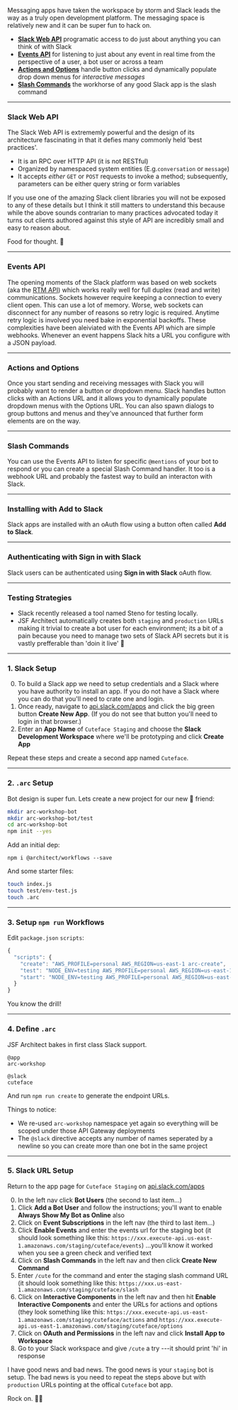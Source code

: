 Messaging apps have taken the workspace by storm and Slack leads the way as a truly open development platform. The messaging space is relatively new and it can be super fun to hack on.

- [**Slack Web API**](https://api.slack.com/web) programatic access to do just about anything you can think of with Slack
- [**Events API**](https://api.slack.com/events-api) for listening to just about any event in real time from the perspective of a user, a bot user or across a team
- [**Actions and Options**](https://api.slack.com/interactive-messages) handle button clicks and dynamically populate drop down menus for _interactive messages_
- [**Slash Commands**](https://api.slack.com/slash-commands) the workhorse of any good Slack app is the slash command

---
### Slack Web API

The Slack Web API is extrememly powerful and the design of its architecture fascinating in that it defies many commonly held 'best practices'. 

- It is an RPC over HTTP API (it is not RESTful) 
- Organized by namespaced system entities (E.g.`conversation` or `message`)
- It accepts _either_ `GET` or `POST` requests to invoke a method; subsequently, parameters can be either query string or form variables

If you use one of the amazing Slack client libraries you will not be exposed to any of these details but I think it still matters to understand this because while the above sounds contrarian to many practices advocated today it turns out clients authored against this style of API are incredibly small and easy to reason about. 

Food for thought. 🍒

---
### Events API

The opening moments of the Slack platform was based on web sockets (aka the [RTM API](https://api.slack.com/rtm)) which works really well for full duplex (read and write) communications. Sockets however require keeping a connection to every client open. This can use a lot of memory. Worse, web sockets can disconnect for any number of reasons so retry logic is required. Anytime retry logic is involved you need bake in exponential backoffs. These complexities have been aleiviated with the Events API which are simple webhooks. Whenever an event happens Slack hits a URL you configure with a JSON payload. 

---
### Actions and Options

Once you start sending and receiving messages with Slack you will probably want to render a button or dropdown menu. Slack handles button clicks with an Actions URL and it allows you to dynamically populate dropdown menus with the Options URL. You can also spawn dialogs to group buttons and menus and they've announced that further form elements are on the way. 

---
### Slash Commands

You can use the Events API to listen for specific `@mentions` of your bot to respond or you can create a special Slash Command handler. It too is a webhook URL and probably the fastest way to build an interacton with Slack.

---
### Installing with Add to Slack

Slack apps are installed with an oAuth flow using a button often called **Add to Slack**.

---
### Authenticating with Sign in with Slack

Slack users can be authenticated using **Sign in with Slack** oAuth flow.

---
### Testing Strategies

- Slack recently released a tool named Steno for testing locally. 
- JSF Architect automatically creates both `staging` and `production` URLs making it trivial to create a bot user for each environment; its a bit of a pain because you need to manage two sets of Slack API secrets but it is vastly prefferable than 'doin it live' 🤠

---
### 1. Slack Setup

0. To build a Slack app we need to setup credentials and a Slack where you have authority to install an app. If you do not have a Slack where you can do that you'll need to crate one and login. 
1. Once ready, navigate to [api.slack.com/apps](https://api.slack.com/apps) and click the big green button **Create New App**. (If you do not see that button you'll need to login in that browser.)
2. Enter an **App Name** of `Cuteface Staging` and choose the **Slack Development Workspace** where we'll be prototyping and click **Create App**

Repeat these steps and create a second app named `Cuteface`.


---
### 2. `.arc` Setup


Bot design is super fun. Lets create a new project for our new 🤖  friend:

```bash
mkdir arc-workshop-bot
mkdir arc-workshop-bot/test
cd arc-workshop-bot
npm init --yes
```

Add an initial dep:

```
npm i @architect/workflows --save
```

And some starter files:

```bash
touch index.js
touch test/env-test.js
touch .arc
```

---
### 3. Setup `npm run` Workflows

Edit `package.json` `scripts`:

```javascript
{
  "scripts": {
    "create": "AWS_PROFILE=personal AWS_REGION=us-east-1 arc-create",
    "test": "NODE_ENV=testing AWS_PROFILE=personal AWS_REGION=us-east-1 tape test/*-test.js | tap-spec",
    "start": "NODE_ENV=testing AWS_PROFILE=personal AWS_REGION=us-east-1 arc-repl"
  }
}
```

You know the drill!

---
### 4. Define `.arc`

JSF Architect bakes in first class Slack support. 

```.arc
@app
arc-workshop

@slack
cuteface
```

And run `npm run create` to generate the endpoint URLs.

Things to notice:

- We re-used `arc-workshop` namespace yet again so everything will be scoped under those API Gateway deployments
- The `@slack` directive accepts any number of names seperated by a newline so you can create more than one bot in the same project

---
### 5. Slack URL Setup

Return to the app page for `Cuteface Staging` on [api.slack.com/apps](https://api.slack.com/apps)

0. In the left nav click **Bot Users** (the second to last item…)
1. Click **Add a Bot User** and follow the instructions; you'll want to enable **Always Show My Bot as Online** also
2. Click on **Event Subscriptions** in the left nav (the third to last item…)
3. Click **Enable Events** and enter the events url for the staging bot (it should look something like this:  `https://xxx.execute-api.us-east-1.amazonaws.com/staging/cuteface/events`) …you'll know it worked when you see a green check and verified text
4. Click on **Slash Commands** in the left nav and then click **Create New Command**
5. Enter `/cute` for the command and enter the staging slash command URL (it should look something like this: `https://xxx.us-east-1.amazonaws.com/staging/cuteface/slash`
6. Click on **Interactive Components** in the left nav and then hit **Enable Interactive Components** and enter the URLs for actions and options (they look something like this: `https://xxx.execute-api.us-east-1.amazonaws.com/staging/cuteface/actions` and `https://xxx.execute-api.us-east-1.amazonaws.com/staging/cuteface/options`
7. Click on **OAuth and Permissions** in the left nav and click **Install App to Workspace**
8. Go to your Slack workspace and give `/cute` a try ---it should print 'hi' in response

I have good news and bad news. The good news is your `staging` bot is setup. The bad news is you need to repeat the steps above but with `production` URLs pointing at the offical `Cuteface` bot app. 

Rock on. 🎸🔥

